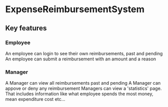 # ExpenseReimbursementSystem

## Key features

### Employee
An employee can login to see their own reimbursements, past and pending
An employee can submit a reimbursement with an amount and a reason

### Manager
A Manager can view all reimbursements past and pending
A Manager can appove or deny any reimbursement
Managers can view a 'statistics' page. That includes information like what employee spends the most money, mean expenditure cost etc...
